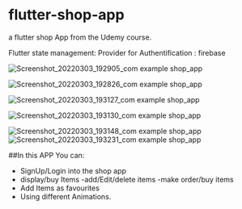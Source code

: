 # flutter-shop-app
a flutter shop App from the Udemy course.
 
Flutter state management: Provider 
for Authentification : firebase


![Screenshot_20220303_192905_com example shop_app](https://user-images.githubusercontent.com/100447461/156632043-f462e929-6540-40ae-82b0-ac3c9a7223d5.jpg)

![Screenshot_20220303_192826_com example shop_app](https://user-images.githubusercontent.com/100447461/156632055-0a3af387-8412-4e95-9222-76bc0c7a095d.jpg)

![Screenshot_20220303_193127_com example shop_app](https://user-images.githubusercontent.com/100447461/156632105-6d4b563d-c4c0-42a1-b6bb-fcbc38b4d050.jpg)

![Screenshot_20220303_193130_com example shop_app](https://user-images.githubusercontent.com/100447461/156632130-24594e09-534d-4944-8bc1-7fb569cc1285.jpg)

![Screenshot_20220303_193148_com example shop_app](https://user-images.githubusercontent.com/100447461/156632270-50e50dec-df7e-4db8-94f7-5834e769936b.jpg)
![Screenshot_20220303_193231_com example shop_app](https://user-images.githubusercontent.com/100447461/156632339-19fee609-ca59-4e5d-bc37-839d0e9f8690.jpg)

 ##In this APP You can:

- SignUp/Login into the shop app
- display/buy Items 
-add/Edit/delete items 
-make order/buy items 
- Add Items as favourites
- Using different Animations.




